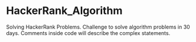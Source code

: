 # HackerRank_Algorithm
Solving HackerRank Problems. Challenge to solve algorithm problems in 30 days. Comments inside code will describe the complex statements. 
